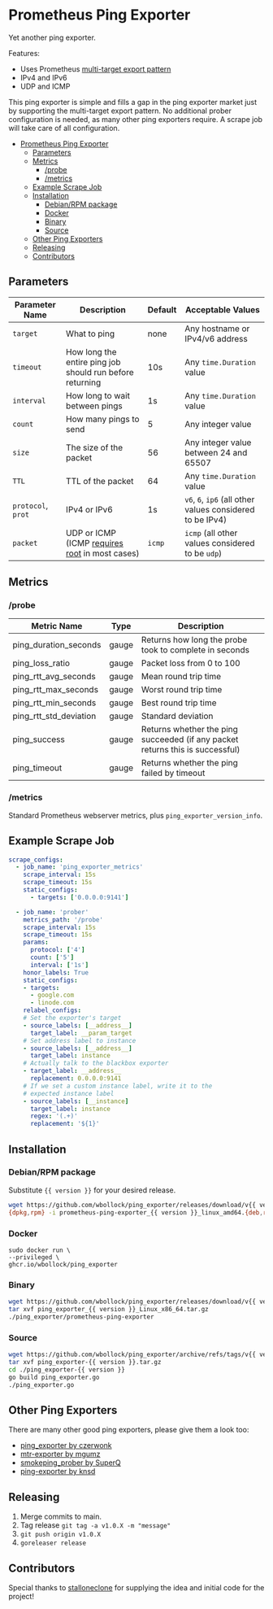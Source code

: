 # Prometheus Ping Exporter

Yet another ping exporter.

Features:

* Uses Prometheus [multi-target export pattern](https://prometheus.io/docs/guides/multi-target-exporter/)
* IPv4 and IPv6
* UDP and ICMP

This ping exporter is simple and fills a gap in the ping exporter market just by supporting the multi-target export pattern. No additional prober configuration is needed, as many other ping exporters require. A scrape job will take care of all configuration.

- [Prometheus Ping Exporter](#prometheus-ping-exporter)
  - [Parameters](#parameters)
  - [Metrics](#metrics)
    - [/probe](#probe)
    - [/metrics](#metrics-1)
  - [Example Scrape Job](#example-scrape-job)
  - [Installation](#installation)
    - [Debian/RPM package](#debianrpm-package)
    - [Docker](#docker)
    - [Binary](#binary)
    - [Source](#source)
  - [Other Ping Exporters](#other-ping-exporters)
  - [Releasing](#releasing)
  - [Contributors](#contributors)

## Parameters

| Parameter Name     | Description                                                                                                                               | Default | Acceptable Values                                         |
| ------------------ | ----------------------------------------------------------------------------------------------------------------------------------------- | ------- | --------------------------------------------------------- |
| `target`           | What to ping                                                                                                                              | none    | Any hostname or IPv4/v6 address                           |
| `timeout`          | How long the entire ping job should run before returning                                                                                  | 10s     | Any `time.Duration` value                                 |
| `interval`         | How long to wait between pings                                                                                                            | 1s      | Any `time.Duration` value                                 |
| `count`            | How many pings to send                                                                                                                    | 5       | Any integer value                                         |
| `size`             | The size of the packet                                                                                                                    | 56      | Any integer value between 24 and 65507                    |
| `TTL`              | TTL of the packet                                                                                                                         | 64      | Any `time.Duration` value                                 |
| `protocol`, `prot` | IPv4 or IPv6                                                                                                                              | 1s      | `v6`, `6`, `ip6` (all other values considered to be IPv4) |
| `packet`           | UDP or ICMP (ICMP [requires root](https://pkg.go.dev/github.com/prometheus-community/pro-bing@v0.3.0#Pinger.SetPrivileged) in most cases) | `icmp`  | `icmp` (all other values considered to be `udp`)          |

## Metrics

### /probe

| Metric Name            | Type  | Description                                                                   |
| ---------------------- | ----- | ----------------------------------------------------------------------------- |
| ping_duration_seconds  | gauge | Returns how long the probe took to complete in seconds                        |
| ping_loss_ratio        | gauge | Packet loss from 0 to 100                                                     |
| ping_rtt_avg_seconds   | gauge | Mean round trip time                                                          |
| ping_rtt_max_seconds   | gauge | Worst round trip time                                                         |
| ping_rtt_min_seconds   | gauge | Best round trip time                                                          |
| ping_rtt_std_deviation | gauge | Standard deviation                                                            |
| ping_success           | gauge | Returns whether the ping succeeded (if any packet returns this is successful) |
| ping_timeout           | gauge | Returns whether the ping failed by timeout                                    |

### /metrics

Standard Prometheus webserver metrics, plus `ping_exporter_version_info`.

## Example Scrape Job

```yaml
scrape_configs:
  - job_name: 'ping_exporter_metrics'
    scrape_interval: 15s
    scrape_timeout: 15s
    static_configs:
      - targets: ['0.0.0.0:9141']

  - job_name: 'prober'
    metrics_path: '/probe'
    scrape_interval: 15s
    scrape_timeout: 15s
    params:
      protocol: ['4']
      count: ['5']
      interval: ['1s']
    honor_labels: True
    static_configs:
    - targets:
      - google.com
      - linode.com
    relabel_configs:
    # Set the exporter's target
    - source_labels: [__address__]
      target_label: __param_target
    # Set address label to instance
    - source_labels: [__address__]
      target_label: instance
    # Actually talk to the blackbox exporter
    - target_label: __address__
      replacement: 0.0.0.0:9141
    # If we set a custom instance label, write it to the
    # expected instance label
    - source_labels: [__instance]
      target_label: instance
      regex: '(.+)'
      replacement: '${1}'
```

## Installation

### Debian/RPM package

Substitute `{{ version }}` for your desired release.

```bash
wget https://github.com/wbollock/ping_exporter/releases/download/v{{ version }}/prometheus-ping-exporter_{{ version }}_linux_amd64.{deb,rpm}
{dpkg,rpm} -i prometheus-ping-exporter_{{ version }}_linux_amd64.{deb,rpm}
```

### Docker

```console
sudo docker run \
--privileged \
ghcr.io/wbollock/ping_exporter
```

### Binary

```bash
wget https://github.com/wbollock/ping_exporter/releases/download/v{{ version }}/ping_exporter_{{ version }}_Linux_x86_64.tar.gz
tar xvf ping_exporter_{{ version }}_Linux_x86_64.tar.gz
./ping_exporter/prometheus-ping-exporter
```

### Source

```bash
wget https://github.com/wbollock/ping_exporter/archive/refs/tags/v{{ version }}.tar.gz
tar xvf ping_exporter-{{ version }}.tar.gz
cd ./ping_exporter-{{ version }}
go build ping_exporter.go
./ping_exporter.go
```

## Other Ping Exporters

There are many other good ping exporters, please give them a look too:

* [ping_exporter by czerwonk](https://github.com/czerwonk/ping_exporter)
* [mtr-exporter by mgumz](https://github.com/mgumz/mtr-exporter)
* [smokeping_prober by SuperQ](https://github.com/SuperQ/smokeping_prober)
* [ping-exporter by knsd](https://github.com/knsd/ping-exporter)

## Releasing

1. Merge commits to main.
2. Tag release `git tag -a v1.0.X -m "message"`
3. `git push origin v1.0.X`
4. `goreleaser release`

## Contributors

Special thanks to [stalloneclone](https://github.com/stalloneclone) for supplying the idea and initial code for the project!
